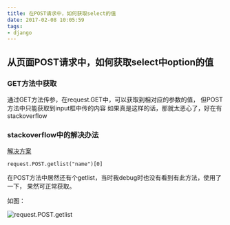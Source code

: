 ```yaml
---
title: 在POST请求中，如何获取select的值
date: 2017-02-08 10:05:59
tags:
- django
---
```


## 从页面POST请求中，如何获取select中option的值

### GET方法中获取
通过GET方法传参，在request.GET中，可以获取到相对应的参数的值，
但POST方法中只能获取到input框中传的内容
如果真是这样的话，那就太恶心了，好在有stackoverflow

<!--more-->
### stackoverflow中的解决办法
[解决方案](http://stackoverflow.com/questions/39200802/django-post-get-options-from-select)

`request.POST.getlist("name")[0]`

在POST方法中居然还有个getlist，当时我debug时也没有看到有此方法，使用了一下，
果然可正常获取。

如图：

![request.POST.getlist](http://oi1wvrjc2.bkt.clouddn.com/django_requsts_post_getlist.png)

